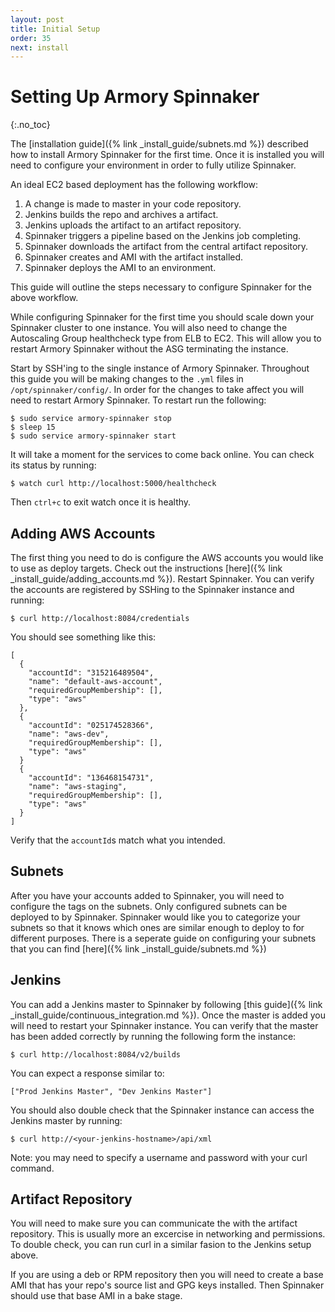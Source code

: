 ```yaml
---
layout: post
title: Initial Setup
order: 35
next: install
---
```

# Setting Up Armory Spinnaker
{:.no_toc}

The [installation guide]({% link _install_guide/subnets.md %}) described how to install Armory Spinnaker for the first time. Once it is installed you will need to configure your environment in order to fully utilize Spinnaker.

An ideal EC2 based deployment has the following workflow:
1. A change is made to master in your code repository.
2. Jenkins builds the repo and archives a artifact.
3. Jenkins uploads the artifact to an artifact repository.
4. Spinnaker triggers a pipeline based on the Jenkins job completing.
5. Spinnaker downloads the artifact from the central artifact repository.
6. Spinnaker creates and AMI with the artifact installed.
7. Spinnaker deploys the AMI to an environment.

This guide will outline the steps necessary to configure Spinnaker for the above workflow.

While configuring Spinnaker for the first time you should scale down your Spinnaker cluster to one instance. You will also need to change the Autoscaling Group healthcheck type from ELB to EC2. This will allow you to restart Armory Spinnaker without the ASG terminating the instance.

Start by SSH'ing to the single instance of Armory Spinnaker. Throughout this guide you will be making changes to the `.yml` files in `/opt/spinnaker/config/`. In order for the changes to take affect you will need to restart Armory Spinnaker. To restart run the following:
```
$ sudo service armory-spinnaker stop
$ sleep 15
$ sudo service armory-spinnaker start
```

It will take a moment for the services to come back online. You can check its status by running:
```
$ watch curl http://localhost:5000/healthcheck
```
Then `ctrl+c` to exit watch once it is healthy.

## Adding AWS Accounts
The first thing you need to do is configure the AWS accounts you would like to use as deploy targets. Check out the instructions [here]({% link _install_guide/adding_accounts.md %}). Restart Spinnaker. You can verify the accounts are registered by SSHing to the Spinnaker instance and running:
```
$ curl http://localhost:8084/credentials
```
You should see something like this:
```
[
  {
    "accountId": "315216489504",
    "name": "default-aws-account",
    "requiredGroupMembership": [],
    "type": "aws"
  },
  {
    "accountId": "025174528366",
    "name": "aws-dev",
    "requiredGroupMembership": [],
    "type": "aws"
  }
  {
    "accountId": "136468154731",
    "name": "aws-staging",
    "requiredGroupMembership": [],
    "type": "aws"
  }
]
```
Verify that the `accountId`s match what you intended.

## Subnets
After you have your accounts added to Spinnaker, you will need to configure the tags on the subnets. Only configured subnets can be deployed to by Spinnaker. Spinnaker would like you to categorize your subnets so that it knows which ones are similar enough to deploy to for different purposes. There is a seperate guide on configuring your subnets that you can find [here]({% link _install_guide/subnets.md %})


## Jenkins
You can add a Jenkins master to Spinnaker by following [this guide]({% link _install_guide/continuous_integration.md %}). Once the master is added you will need to restart your Spinnaker instance. You can verify that the master has been added correctly by running the following form the instance:
```
$ curl http://localhost:8084/v2/builds
```
You can expect a response similar to:
```
["Prod Jenkins Master", "Dev Jenkins Master"]
```
You should also double check that the Spinnaker instance can access the Jenkins master by running:
```
$ curl http://<your-jenkins-hostname>/api/xml
```
Note: you may need to specify a username and password with your curl command.


## Artifact Repository
You will need to make sure you can communicate the with the artifact repository. This is usually more an excercise in networking and permissions. To double check, you can run curl in a similar fasion to the Jenkins setup above. 

If you are using a deb or RPM repository then you will need to create a base AMI that has your repo's source list and GPG keys installed. Then Spinnaker should use that base AMI in a bake stage.
